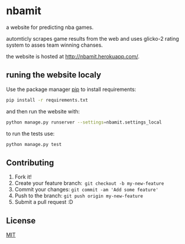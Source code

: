 <h1>nbamit</h1>
<p>a website for predicting nba games.</p>
<p>automticly scrapes game results from the web and uses glicko-2 rating system to asses team winning chanses. </p>
<p>the website is hosted at <a href="http://nbamit.herokuapp.com/">http://nbamit.herokuapp.com/</a>.</p>
<h2>runing the website localy</h2>

Use the package manager [pip](https://pip.pypa.io/en/stable/) to install requirements:

```bash
pip install -r requirements.txt
```
and then run the website with:
```bash
python manage.py runserver --settings=nbamit.settings_local 
```
to run the tests use:
```bash
python manage.py test
```
<h2>Contributing</h2>

1. Fork it!
2. Create your feature branch:``` git checkout -b my-new-feature```
3. Commit your changes: ```git commit -am 'Add some feature'```
4. Push to the branch: ```git push origin my-new-feature```
5. Submit a pull request :D
<h2>License</h2>

[MIT](https://choosealicense.com/licenses/mit/)
